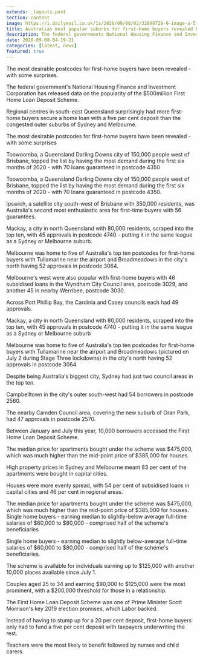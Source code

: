 ```yaml
---
extends: _layouts.post
section: content
image: https://i.dailymail.co.uk/1s/2020/09/08/02/32898728-0-image-a-5_1599529939104.jpg 
title: Australias most popular suburbs for first-home buyers revealed by the federal government 
description: The federal governments National Housing Finance and Investment Corporation has released data on the popularity of the $500million First Home Loan Deposit Scheme. 
date: 2020-09-08-04-19-21 
categories: [latest, news] 
featured: true 
--- 
```

The most desirable postcodes for first-home buyers have been revealed - with some surprises.

The federal government's National Housing Finance and Investment Corporation has released data on the popularity of the $500million First Home Loan Deposit Scheme.

Regional centres in south-east Queensland surprisingly had more first-home buyers secure a home loan with a five per cent deposit than the congested outer suburbs of Sydney and Melbourne. 

The most desirable postcodes for first-home buyers have been revealed - with some surprises

Toowoomba, a Queensland Darling Downs city of 150,000 people west of Brisbane, topped the list by having the most demand during the first six months of 2020 - with 70 loans guaranteed in postcode 4350

Toowoomba, a Queensland Darling Downs city of 150,000 people west of Brisbane, topped the list by having the most demand during the first six months of 2020 - with 70 loans guaranteed in postcode 4350.

Ipswich, a satellite city south-west of Brisbane with 350,000 residents, was Australia's second most enthusiastic area for first-time buyers with 56 guarantees.

Mackay, a city in north Queensland with 80,000 residents, scraped into the top ten, with 45 approvals in postcode 4740 - putting it in the same league as a Sydney or Melbourne suburb.

Melbourne was home to five of Australia's top ten postcodes for first-home buyers with Tullamarine near the airport and Broadmeadows in the city's north having 52 approvals in postcode 3064.

Melbourne's west were also popular with first-home buyers with 46 subsidised loans in the Wyndham City Council area, postcode 3029, and another 45 in nearby Werribee, postcode 3030.

Across Port Phillip Bay, the Cardinia and Casey councils each had 49 approvals.

Mackay, a city in north Queensland with 80,000 residents, scraped into the top ten, with 45 approvals in postcode 4740 - putting it in the same league as a Sydney or Melbourne suburb

Melbourne was home to five of Australia's top ten postcodes for first-home buyers with Tullamarine near the airport and Broadmeadows (pictured on July 2 during Stage Three lockdowns) in the city's north having 52 approvals in postcode 3064

Despite being Australia's biggest city, Sydney had just two council areas in the top ten.

Campbelltown in the city's outer south-west had 54 borrowers in postcode 2560.

The nearby Camden Council area, covering the new suburb of Oran Park, had 47 approvals in postcode 2570.

Between January and July this year, 10,000 borrowers accessed the First Home Loan Deposit Scheme. 

The median price for apartments bought under the scheme was $475,000, which was much higher than the mid-point price of $385,000 for houses.

High property prices in Sydney and Melbourne meant 83 per cent of the apartments were bought in capital cities.

Houses were more evenly spread, with 54 per cent of subsidised loans in capital cities and 46 per cent in regional areas.

The median price for apartments bought under the scheme was $475,000, which was much higher than the mid-point price of $385,000 for houses. Single home buyers - earning median to slightly-below average full-time salaries of $60,000 to $80,000 - comprised half of the scheme's beneficiaries

Single home buyers - earning median to slightly below-average full-time salaries of $60,000 to $80,000 - comprised half of the scheme's beneficiaries.

The scheme is available for individuals earning up to $125,000 with another 10,000 places available since July 1.

Couples aged 25 to 34 and earning $90,000 to $125,000 were the most prominent, with a $200,000 threshold for those in a relationship.

The First Home Loan Deposit Scheme was one of Prime Minister Scott Morrison's key 2019 election promises, which Labor backed. 

Instead of having to stump up for a 20 per cent deposit, first-home buyers only had to fund a five per cent deposit with taxpayers underwriting the rest.

Teachers were the most likely to benefit followed by nurses and child carers. 

